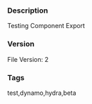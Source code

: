 ### Description
Testing Component Export
### Version
File Version: 2
### Tags
test,dynamo,hydra,beta